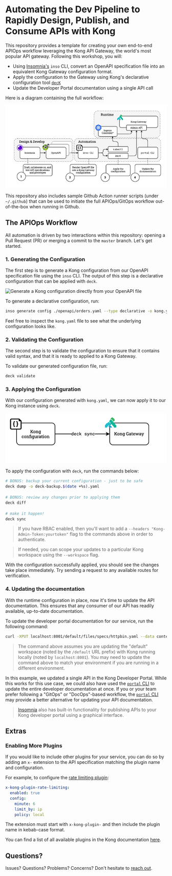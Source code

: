# Automating the Dev Pipeline to Rapidly Design, Publish, and Consume APIs with Kong

This repository provides a template for creating your own end-to-end APIOps
workflow leveraging the Kong API Gateway, the world's most popular API gateway.
Following this workshop, you will:

- Using [Insomnia's](https://insomnia.rest/) `inso` CLI, convert an OpenAPI
  specification file into an equivalent Kong Gateway configuration format.
- Apply the configuration to the Gateway using Kong's declarative configuration
    tool [`decK`](https://docs.konghq.com/deck/overview/)
- Update the Developer Portal documentation using a single API call

Here is a diagram containing the full workflow:

![Workflow Overview](assets/images/gitops-demo.png)

This repository also includes sample Github Action runner scripts (under
`~/.github`) that can be used to initiate the full APIOps/GitOps workflow
out-of-the-box when running in Github.

## The APIOps Workflow

All automation is driven by two interactions within this repository: opening a
Pull Request (PR) or merging a commit to the `master` branch. Let's get started.

### 1. Generating the Configuration

The first step is to generate a Kong configuration from our OpenAPI
specification file using the `inso` CLI. The output of this step is a
declarative configuration that can be applied with `deck`.

![Generate a Kong configuration directly from your OpenAPI
file](assets/images/generate_config.png)

To generate a declarative configuration, run:

```sh
inso generate config ./openapi/orders.yaml --type declarative -o kong.yaml
```

Feel free to inspect the `kong.yaml` file to see what the underlying
configuration looks like.

### 2. Validating the Configuration

The second step is to validate the configuration to ensure that it contains
valid syntax, and that it is ready to applied to a Kong Gateway. 

To validate our generated configuration file, run:

```sh
deck validate
```

### 3. Applying the Configuration

With our configuration generated with `kong.yaml`, we can now apply it to our
Kong instance using `deck`.

![Apply the generated configurating with deck](assets/images/deck_sync.png)

To apply the configuration with `deck`, run the commands below:

```sh
# BONUS: backup your current configuration - just to be safe
deck dump -o deck-backup.$(date +%s).yaml

# BONUS: review any changes prior to applying them
deck diff

# make it happen!
deck sync
```

> If you have RBAC enabled, then you'll want to add a `--headers
> "Kong-Admin-Token:yourtoken"` flag to the commands above in order to
> authenticate.

> If needed, you can scope your updates to a particular Kong workspace using the
> `--workspace` flag.

With the configuration successfully applied, you should see the changes take
place immediately. Try sending a request to any available routes for
verification.

### 4. Updating the documentation

With the runtime configuration in place, now it's time to update the API
documentation. This ensures that any consumer of our API has readily available,
up-to-date documentation.

To update the developer portal documentation for our service, run the following
command:

```sh
curl -XPUT localhost:8001/default/files/specs/httpbin.yaml --data contents=@openapi/orders.yaml
```

> The command above assumes you are updating the "default" workspace (noted by
> the `/default` URL prefix) with Kong running locally (noted by
> `localhost:8001`). You may need to update the command above to match your
> environment if you are running in a different environment.

In this example, we updated a single API in the Kong Developer Portal. While
this works for this use case, we could also have used the [`portal`
CLI](https://docs.konghq.com/enterprise/latest/developer-portal/helpers/cli/) to
update the entire developer documentation at once. If you or your team prefer
following a "GitOps" or "DocOps"-based workflow, the [`portal`
CLI](https://docs.konghq.com/enterprise/latest/developer-portal/helpers/cli/)
may provide a better alternative for updating your API documentation.

> [Insomnia](https://insomnia.rest/) also has built-in functionality for
> publishing APIs to your Kong developer portal using a graphical interface.

## Extras

### Enabling More Plugins

If you would like to include other plugins for your service, you can do so by
adding an `x-` extension to the API specification matching the plugin name and
configuration. 

For example, to configure the [rate limiting
plugin](https://docs.konghq.com/hub/kong-inc/rate-limiting/):

```yaml
x-kong-plugin-rate-limiting:
  enabled: true
  config:
    minute: 6
    limit_by: ip
    policy: local
```

The extension must start with `x-kong-plugin-` and then include the plugin name
in kebab-case format.

You can find a list of all available plugins in the Kong documentation
[here](https://docs.konghq.com/hub/).

## Questions?

Issues? Questions? Problems? Concerns? Don't hesitate to [reach
out](https://konghq.com/contact/).